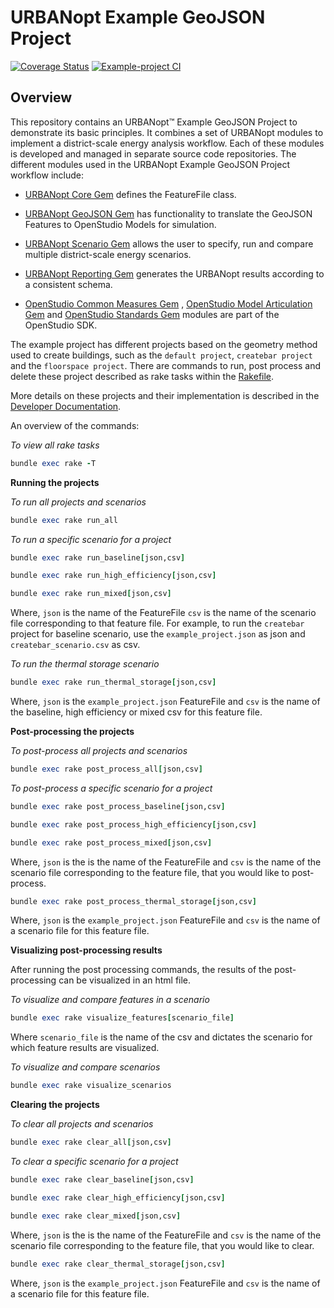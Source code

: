 # URBANopt Example GeoJSON Project

[![Coverage Status](https://coveralls.io/repos/github/urbanopt/urbanopt-example-geojson-project/badge.svg?branch=develop)](https://coveralls.io/github/urbanopt/urbanopt-example-geojson-project?branch=develop)
[![Example-project CI](https://github.com/urbanopt/urbanopt-example-geojson-project/actions/workflows/weekly_build.yml/badge.svg)](https://github.com/urbanopt/urbanopt-example-geojson-project/actions/workflows/weekly_build.yml)

## Overview

This repository contains an URBANopt™ Example GeoJSON Project to demonstrate its basic principles.
It combines a set of URBANopt modules to implement a district-scale energy analysis
workflow. Each of these modules is developed and managed in separate source code
repositories. The different modules used in the URBANopt Example GeoJSON Project workflow
include:

- [URBANopt Core Gem](https://github.com/urbanopt/urbanopt-core-gem) defines the FeatureFile class.

- [URBANopt GeoJSON Gem](https://github.com/urbanopt/urbanopt-geojson-gem) has
  functionality to translate the GeoJSON Features to OpenStudio Models for simulation.

- [URBANopt Scenario Gem](https://github.com/urbanopt/urbanopt-scenario-gem)
  allows the user to specify, run and compare multiple district-scale energy scenarios.

- [URBANopt Reporting Gem](https://github.com/urbanopt/urbanopt-reporting-gem)
  generates the URBANopt results according to a consistent schema.

- [OpenStudio Common Measures Gem](https://github.com/NREL/openstudio-common-measures-gem) , [OpenStudio Model Articulation Gem](https://github.com/NREL/openstudio-model-articulation-gem) and
  [OpenStudio Standards Gem](https://github.com/NREL/openstudio-standards) modules are
  part of the OpenStudio SDK.

The
example project has different projects based on the geometry method used to create
buildings, such as the
`default project`, `createbar project` and the `floorspace project`.
There are commands to run, post process and delete these project described as
rake tasks within the
[Rakefile](https://github.com/urbanopt/urbanopt-example-geojson-project/blob/master/Rakefile).

More details on these projects and their implementation is described in the [Developer Documentation](https://urbanopt.github.io).


An overview of the commands:

*To view all rake tasks*

```ruby
bundle exec rake -T
```

**Running the projects**

*To run all projects and scenarios*

```ruby
bundle exec rake run_all
```

*To run a specific scenario for a project*

```ruby
bundle exec rake run_baseline[json,csv]
```

```ruby
bundle exec rake run_high_efficiency[json,csv]
```

```ruby
bundle exec rake run_mixed[json,csv]
```

Where, `json` is the name of the FeatureFile  `csv` is the name of the
scenario file corresponding to that feature file. For example, to  run the `createbar` project for
baseline scenario, use
the `example_project.json` as json and `createbar_scenario.csv` as csv.

*To run the thermal storage scenario*

```ruby
bundle exec rake run_thermal_storage[json,csv]
```

Where, `json` is the `example_project.json` FeatureFile and `csv` is the name of the
baseline, high efficiency or mixed csv for this feature file.

**Post-processing the projects**

*To post-process all projects and scenarios*

```ruby
bundle exec rake post_process_all[json,csv]
```
*To post-process a specific scenario for a project*


```ruby
bundle exec rake post_process_baseline[json,csv]
```
```ruby
bundle exec rake post_process_high_efficiency[json,csv]
```
```ruby
bundle exec rake post_process_mixed[json,csv]
```

Where, `json` is the is the name of the FeatureFile and  `csv` is the name of the scenario file
corresponding to the feature file, that you would like to post-process.

```ruby
bundle exec rake post_process_thermal_storage[json,csv]
```

Where, `json` is the `example_project.json` FeatureFile and `csv` is the name of a scenario file for this feature file.

**Visualizing post-processing results**

After running the post processing commands, the results of the post-processing can be visualized in
an html file.

*To visualize and compare features in a scenario*

```ruby
bundle exec rake visualize_features[scenario_file]
```
Where `scenario_file` is the name of the csv and dictates the scenario for which feature results are
visualized.

*To visualize and compare scenarios*

```ruby
bundle exec rake visualize_scenarios
```


**Clearing the projects**

*To clear all projects and scenarios*

```ruby
bundle exec rake clear_all[json,csv]
```

*To clear a specific scenario for a project*

```ruby
bundle exec rake clear_baseline[json,csv]
```

```ruby
bundle exec rake clear_high_efficiency[json,csv]
```

```ruby
bundle exec rake clear_mixed[json,csv]
```

Where, `json` is the is the name of the FeatureFile and  `csv` is the name of the scenario file
corresponding to the feature file, that you would like to clear.

```ruby
bundle exec rake clear_thermal_storage[json,csv]
```

Where, `json` is the `example_project.json` FeatureFile and `csv` is the name of a scenario file for this feature file.

